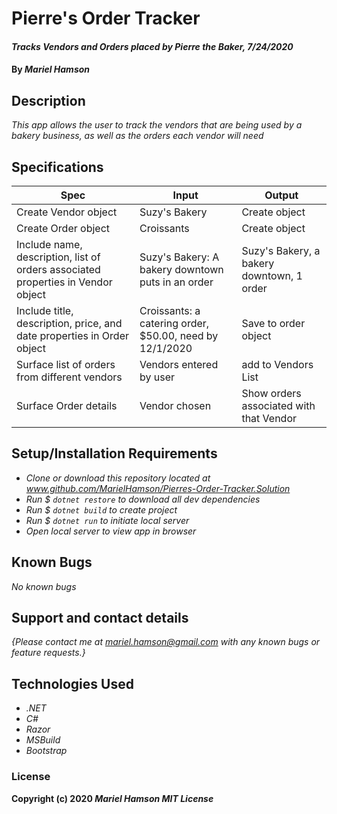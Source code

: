 # Pierre's Order Tracker

#### _Tracks Vendors and Orders placed by Pierre the Baker, 7/24/2020_

#### By _**Mariel Hamson**_

## Description

_This app allows the user to track the vendors that are being used by a bakery business, as well as the orders each vendor will need_

## Specifications

| Spec                                                                             | Input                                                    | Output                                    |
| -------------------------------------------------------------------------------- | -------------------------------------------------------- | ----------------------------------------- |
| Create Vendor object                                                             | Suzy's Bakery                                            | Create object                             |
| Create Order object                                                              | Croissants                                               | Create object                             |
| Include name, description, list of orders associated properties in Vendor object | Suzy's Bakery: A bakery downtown puts in an order        | Suzy's Bakery, a bakery downtown, 1 order |
| Include title, description, price, and date properties in Order object           | Croissants: a catering order, \$50.00, need by 12/1/2020 | Save to order object                      |
| Surface list of orders from different vendors                                    | Vendors entered by user                                  | add to Vendors List                       |
| Surface Order details                                                            | Vendor chosen                                            | Show orders associated with that Vendor   |

## Setup/Installation Requirements

- _Clone or download this repository located at www.github.com/MarielHamson/Pierres-Order-Tracker.Solution_
- _Run \$ `dotnet restore` to download all dev dependencies_
- _Run \$ `dotnet build` to create project_
- _Run \$ `dotnet run` to initiate local server_
- _Open local server to view app in browser_

## Known Bugs

_No known bugs_

## Support and contact details

_{Please contact me at mariel.hamson@gmail.com with any known bugs or feature requests.}_

## Technologies Used

- _.NET_
- _C#_
- _Razor_
- _MSBuild_
- _Bootstrap_

### License

**Copyright (c) 2020 _Mariel Hamson MIT License_**
